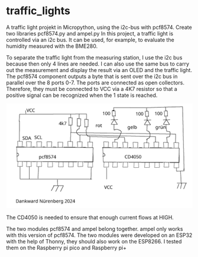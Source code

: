 # traffic_lights
A traffic light projekt in Micropython, using the i2c-bus with pcf8574. Create two libraries pcf8574.py and ampel.py 
In this project, a traffic light is controlled via an i2c bus. It can be used, for example, to evaluate the humidity measured with the BME280.

To separate the traffic light from the measuring station, I use the i2c bus because then only 4 lines are needed. I can also use the same bus to carry out the measurement and display the result via an OLED and the traffic light.
The pcf8574 component outputs a byte that is sent over the i2c bus in parallel over the 8 ports 0-7. The ports are connected as open collectors. Therefore, they must be connected to VCC via a 4K7 resistor so that a positive signal can be recognized when the 1 state is reached.

![Shows the connection of the traffic light with pcf8574 and CD4050](Schaltbild.png)

The CD4050 is needed to ensure that enough current flows at HIGH.

The two modules pcf8574 and ampel belong together. ampel only works with this version of pcf8574. The two modules were developed on an ESP32 with the help of Thonny, they should also work on the ESP8266.
I tested them on the Raspberry pi pico and Raspberry pi+
